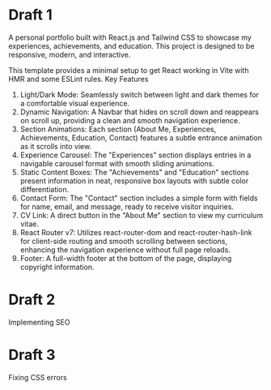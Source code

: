 # Draft 1
A personal portfolio built with React.js and Tailwind CSS to showcase my experiences, achievements, and education. This project is designed to be responsive, modern, and interactive.

This template provides a minimal setup to get React working in Vite with HMR and some ESLint rules.
Key Features
  1. Light/Dark Mode: Seamlessly switch between light and dark themes for a comfortable visual experience.
  2. Dynamic Navigation: A Navbar that hides on scroll down and reappears on scroll up, providing a clean and smooth navigation experience.
  3. Section Animations: Each section (About Me, Experiences, Achievements, Education, Contact) features a subtle entrance animation as it scrolls into view.
  4. Experience Carousel: The "Experiences" section displays entries in a navigable carousel format with smooth sliding animations.
  5. Static Content Boxes: The "Achievements" and "Education" sections present information in neat, responsive box layouts with subtle color differentiation.
  6. Contact Form: The "Contact" section includes a simple form with fields for name, email, and message, ready to receive visitor inquiries.
  7. CV Link: A direct button in the "About Me" section to view my curriculum vitae.
  8. React Router v7: Utilizes react-router-dom and react-router-hash-link for client-side routing and smooth scrolling between sections, enhancing the navigation experience         without full page reloads.
  9. Footer: A full-width footer at the bottom of the page, displaying copyright information.

# Draft 2
Implementing SEO

# Draft 3
Fixing CSS errors
